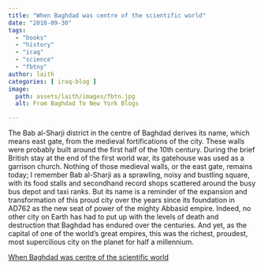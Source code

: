 ```yaml
---
title: "When Baghdad was centre of the scientific world"
date: "2010-09-30"
tags: 
  - "books"
  - "history"
  - "iraq"
  - "science"
  - "fbtny"
author: laith
categories: [ iraq-blog ]
image:
  path: assets/laith/images/fbtn.jpg
  alt: From Baghdad To New York Blogs

---
```


The Bab al-Sharji district in the centre of Baghdad derives its name, which means east gate, from the medieval fortifications of the city. These walls were probably built around the first half of the 10th century. During the brief British stay at the end of the first world war, its gatehouse was used as a garrison church. Nothing of those medieval walls, or the east gate, remains today; I remember Bab al-Sharji as a sprawling, noisy and bustling square, with its food stalls and secondhand record shops scattered around the busy bus depot and taxi ranks. But its name is a reminder of the expansion and transformation of this proud city over the years since its foundation in AD762 as the new seat of power of the mighty Abbasid empire. Indeed, no other city on Earth has had to put up with the levels of death and destruction that Baghdad has endured over the centuries. And yet, as the capital of one of the world’s great empires, this was the richest, proudest, most supercilious city on the planet for half a millennium.

  
[When Baghdad was centre of the scientific world](https://www.guardian.co.uk/books/2010/sep/26/baghdad-centre-of-scientific-world)
